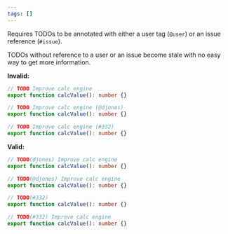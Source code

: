 ```yaml
---
tags: []
---
```


Requires TODOs to be annotated with either a user tag (`@user`) or an issue
reference (`#issue`).

TODOs without reference to a user or an issue become stale with no easy way to
get more information.

**Invalid:**

```typescript
// TODO Improve calc engine
export function calcValue(): number {}
```

```typescript
// TODO Improve calc engine (@djones)
export function calcValue(): number {}
```

```typescript
// TODO Improve calc engine (#332)
export function calcValue(): number {}
```

**Valid:**

```typescript
// TODO(djones) Improve calc engine
export function calcValue(): number {}
```

```typescript
// TODO(@djones) Improve calc engine
export function calcValue(): number {}
```

```typescript
// TODO(#332)
export function calcValue(): number {}
```

```typescript
// TODO(#332) Improve calc engine
export function calcValue(): number {}
```
